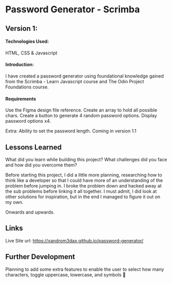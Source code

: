 # Password Generator - Scrimba

## Version 1:

#### Technologies Used:

HTML, CSS & Javascript

#### Introduction:

I have created a password generator using foundational knowledge gained from the Scrimba - Learn Javascript course and The Odin Project Foundations course.

#### Requirements

Use the Figma design file reference.
Create an array to hold all possible chars.
Create a button to generate 4 random password options.
Display password options x4.

Extra: Ability to set the password length. Coming in version 1.1

## Lessons Learned

What did you learn while building this project? What challenges did you face and how did you overcome them?

Before starting this project, I did a little more planning, researching how to think like a developer so that I could have more of an understanding of the problem before jumping in. I broke the problem down and hacked away at the sub problems before linking it all together. I must admit, I did look at other solutions for inspiration, but in the end I managed to figure it out on my own.

Onwards and upwards.

## Links

Live Site url: https://xandrom3dax.github.io/password-generator/

## Further Development

Planning to add some extra features to enable the user to select how many characters, toggle uppercase, lowercase, and symbols 🤙
